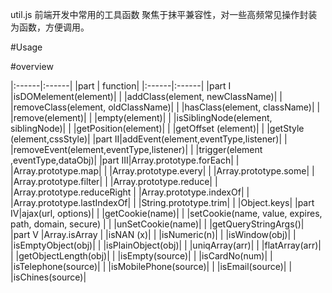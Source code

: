 util.js
前端开发中常用的工具函数
聚焦于抹平兼容性，对一些高频常见操作封装为函数，方便调用。

#Usage 
  <script src="util.min.ja"></script>

#overview

|:------|:------|
|part | function|
|:------|:------|
|part I |isDOMelement(element)|
|       |addClass(element, newClassName)|
|       |removeClass(element, oldClassName)|
|       |hasClass(element, className)|
|       |remove(element)|
|       |empty(element)|
|       |isSiblingNode(element, siblingNode)|
|       |getPosition(element)|
|       |getOffset (element)|
|       |getStyle (element,cssStyle)|
|part II|addEvent(element,eventType,listener)|
|       |removeEvent(element,eventType,listener)|
|       |trigger(element ,eventType,dataObj)|
|part III|Array.prototype.forEach|
|       |Array.prototype.map|
|       |Array.prototype.every|
|       |Array.prototype.some|
|       |Array.prototype.filter|
|       |Array.prototype.reduce|
|       |Array.prototype.reduceRight
|       |Array.prototype.indexOf|
|       |Array.prototype.lastIndexOf|
|       |String.prototype.trim|
|       |Object.keys|
|part IV|ajax(url, options)|
|       |getCookie(name)|
|       |setCookie(name, value, expires, path, domain, secure) |
|       |unSetCookie(name)|
|       |getQueryStringArgs()|
|part V |Array.isArray
|       |isNAN (x)|
|       |isNumeric(n)|
|       |isWindow(obj)|
|       |isEmptyObject(obj)|
|       |isPlainObject(obj)|
|       |uniqArray(arr)|
|       |flatArray(arr)|
|       |getObjectLength(obj)|
|       |isEmpty(source)|
|       |isCardNo(num)|
|       |isTelephone(source)|
|       |isMobilePhone(source)|
|       |isEmail(source)|
|       |isChines(source)|

